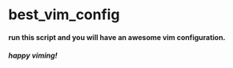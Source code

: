 # best_vim_config
#### run this script and you will have an awesome vim configuration.
##### happy viming!

